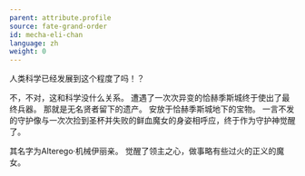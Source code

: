 ```yaml
---
parent: attribute.profile
source: fate-grand-order
id: mecha-eli-chan
language: zh
weight: 0
---
```


人类科学已经发展到这个程度了吗！？

不，不对，这和科学没什么关系。
遭遇了一次次异变的恰赫季斯城终于使出了最终兵器。
那就是无名贤者留下的遗产。
安放于恰赫季斯城地下的宝物。
一言不发的守护像与一次次捡到圣杯并失败的鲜血魔女的身姿相呼应，终于作为守护神觉醒了。

其名字为Alterego·机械伊丽亲。
觉醒了领主之心，做事略有些过火的正义的魔女。
